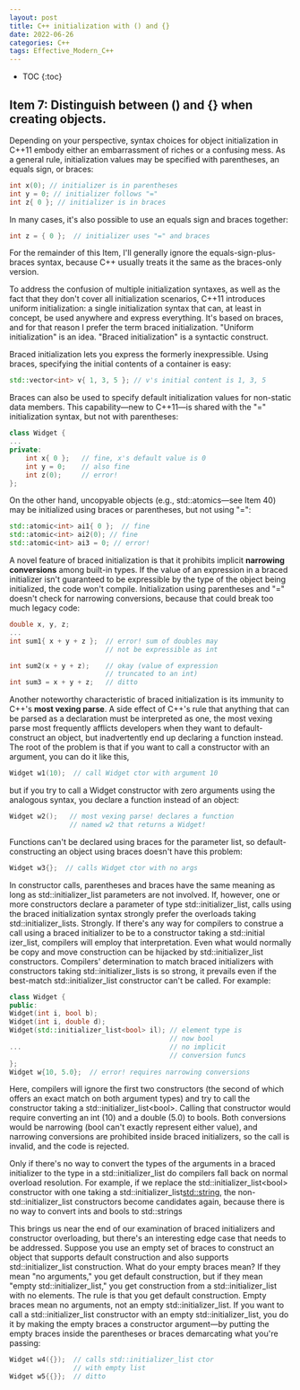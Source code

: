 ```yaml
---
layout: post
title: C++ initialization with () and {}
date: 2022-06-26
categories: C++
tags: Effective_Modern_C++
---
```


* TOC
{:toc}

## Item 7: Distinguish between () and {} when creating objects.

Depending on your perspective, syntax choices for object initialization in C++11 embody either an embarrassment of riches or a confusing mess. As a general rule, initialization values may be specified with parentheses, an equals sign, or braces:

```cpp
int x(0); // initializer is in parentheses
int y = 0; // initializer follows "="
int z{ 0 }; // initializer is in braces
```

In many cases, it's also possible to use an equals sign and braces together:

```cpp
int z = { 0 };  // initializer uses "=" and braces
```

For the remainder of this Item, I'll generally ignore the equals-sign-plus-braces syntax, because C++ usually treats it the same as the braces-only version.

To address the confusion of multiple initialization syntaxes, as well as the fact that they don't cover all initialization scenarios, C++11 introduces uniform initialization: a single initialization syntax that can, at least in concept, be used anywhere and express everything. It's based on braces, and for that reason I prefer the term braced initialization. "Uniform initialization" is an idea. "Braced initialization" is a syntactic construct.

Braced initialization lets you express the formerly inexpressible. Using braces, specifying the initial contents of a container is easy:

```cpp
std::vector<int> v{ 1, 3, 5 }; // v's initial content is 1, 3, 5
```

Braces can also be used to specify default initialization values for non-static data members. This capability—new to C++11—is shared with the "=" initialization syntax, but not with parentheses:

```cpp
class Widget {
...
private:
    int x{ 0 };   // fine, x's default value is 0
    int y = 0;    // also fine
    int z(0);     // error!
};
```

On the other hand, uncopyable objects (e.g., std::atomics—see Item 40) may be initialized using braces or parentheses, but not using "=":

```cpp
std::atomic<int> ai1{ 0 };  // fine
std::atomic<int> ai2(0); // fine
std::atomic<int> ai3 = 0; // error!
```

A novel feature of braced initialization is that it prohibits implicit **narrowing conversions** among built-in types. If the value of an expression in a braced initializer isn't guaranteed to be expressible by the type of the object being initialized, the code won't compile. Initialization using parentheses and "=" doesn't check for narrowing conversions, because that could break too much legacy code:

```cpp
double x, y, z;
...
int sum1{ x + y + z };  // error! sum of doubles may
                        // not be expressible as int

int sum2(x + y + z);    // okay (value of expression
                        // truncated to an int)
int sum3 = x + y + z;   // ditto
```

Another noteworthy characteristic of braced initialization is its immunity to C++'s **most vexing parse**. A side effect of C++'s rule that anything that can be parsed as a declaration must be interpreted as one, the most vexing parse most frequently afflicts developers when they want to default-construct an object, but inadvertently end up declaring a function instead. The root of the problem is that if you want to call a constructor with an argument, you can do it like this,

```cpp
Widget w1(10);  // call Widget ctor with argument 10
```

but if you try to call a Widget constructor with zero arguments using the analogous syntax, you declare a function instead of an object:

```cpp
Widget w2();   // most vexing parse! declares a function
               // named w2 that returns a Widget!
```

Functions can't be declared using braces for the parameter list, so default-constructing an object using braces doesn't have this problem:

```cpp
Widget w3{};  // calls Widget ctor with no args
```

In constructor calls, parentheses and braces have the same meaning as long as std::initializer_list parameters are not involved. If, however, one or more constructors declare a parameter of type std::initializer_list, calls using the braced initialization syntax strongly prefer the overloads taking std::initializer_lists. Strongly. If there's any way for compilers to construe a call using a braced initializer to be to a constructor taking a std::initial izer_list, compilers will employ that interpretation. Even what would normally be copy and move construction can be hijacked by std::initializer_list constructors. Compilers' determination to match braced initializers with constructors taking std::initializer_lists is so strong, it prevails even if the best-match std::initializer_list constructor can't be called. For example:

```cpp
class Widget {
public:
Widget(int i, bool b);
Widget(int i, double d);
Widget(std::initializer_list<bool> il); // element type is
                                        // now bool
...                                     // no implicit
                                        // conversion funcs
};
Widget w{10, 5.0};  // error! requires narrowing conversions
```

Here, compilers will ignore the first two constructors (the second of which offers an exact match on both argument types) and try to call the constructor taking a std::initializer_list\<bool\>. Calling that constructor would require converting an int (10) and a double (5.0) to bools. Both conversions would be narrowing (bool can't exactly represent either value), and narrowing conversions are prohibited inside braced initializers, so the call is invalid, and the code is rejected.

Only if there's no way to convert the types of the arguments in a braced initializer to the type in a std::initializer_list do compilers fall back on normal overload resolution. For example, if we replace the std::initializer_list\<bool\> constructor with one taking a std::initializer_list<std::string>, the non-std::initializer_list constructors become candidates again, because there is no way to convert ints and bools to std::strings

This brings us near the end of our examination of braced initializers and constructor overloading, but there's an interesting edge case that needs to be addressed. Suppose you use an empty set of braces to construct an object that supports default construction and also supports std::initializer_list construction. What do your empty braces mean? If they mean "no arguments," you get default construction, but if they mean "empty std::initializer_list," you get construction from a std::initializer_list with no elements. The rule is that you get default construction. Empty braces mean no arguments, not an empty std::initializer_list. If you want to call a std::initializer_list constructor with an empty std::initializer_list, you do it by making the empty braces a constructor argument—by putting the empty braces inside the parentheses or braces demarcating what you're passing:

```cpp
Widget w4({});  // calls std::initializer_list ctor
                // with empty list
Widget w5{{}};  // ditto
```

